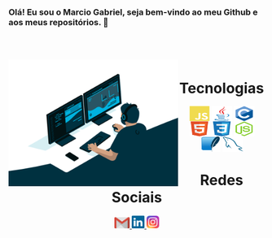 ### Olá! Eu sou o Marcio Gabriel, seja bem-vindo ao meu Github e aos meus repositórios. 👋
##
<br>
  
<div  align="center"> 
  <div style="display: inline_block"><br>
    <img align="left" height="250" alt="coding-time" src="code.gif">
    <h1 align="center">Tecnologias</h1>
    <img align="center" height="30" width="40" alt="js-icon"  src="https://raw.githubusercontent.com/devicons/devicon/master/icons/javascript/javascript-plain.svg">
    <img align="center" height="30" width="40" alt="java-icon" src="https://raw.githubusercontent.com/devicons/devicon/master/icons/java/java-original.svg">
    <img align="center" height="30" width="40" alt="c-icon" src="https://raw.githubusercontent.com/devicons/devicon/master/icons/c/c-original.svg">
    <img align="center" height="30" width="40" alt="html-icon" src="https://raw.githubusercontent.com/devicons/devicon/master/icons/html5/html5-original.svg">
    <img align="center" height="30" width="40" alt="css-icon" src="https://raw.githubusercontent.com/devicons/devicon/master/icons/css3/css3-original.svg">
    <img align="center" height="30" width="40" alt="nodejs-icon" src="https://raw.githubusercontent.com/devicons/devicon/master/icons/nodejs/nodejs-original.svg">
    <img align="center" height="30" width="40" alt="sqlite-icon" src="https://raw.githubusercontent.com/devicons/devicon/master/icons/sqlite/sqlite-original.svg">
    <img align="center" height="30" width="40" alt="c-icon" src="https://raw.githubusercontent.com/devicons/devicon/master/icons/mysql/mysql-original.svg">
   </div>
    
  
  <h1 align="center">Redes Sociais</h1>
    <a href = "mailto:gabriel09msn@gmail.com">
      <img width="30" src="gmail.svg">
    </a>
    <a href = "https://www.linkedin.com/in/marciogab">
      <img width="25" src="linkedin.svg">
    </a>
    <a href = "https://www.instagram.com/biel_mgts/">
      <img width="25" src="instagram.png">
    </a>
</div>
  
<!-- ![snake gif](https://github.com/Marcio-Gabriel20/Marcio-Gabriel20/blob/output/github-contribution-grid-snake.svg) -->

